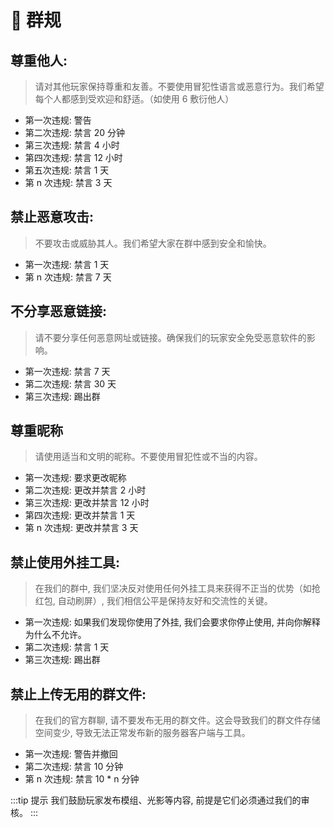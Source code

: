 # 📡 群规

## 尊重他人: 

> 请对其他玩家保持尊重和友善。不要使用冒犯性语言或恶意行为。我们希望每个人都感到受欢迎和舒适。（如使用 6 敷衍他人）

* 第一次违规: 警告
* 第二次违规: 禁言 20 分钟
* 第三次违规: 禁言 4 小时
* 第四次违规: 禁言 12 小时
* 第五次违规: 禁言 1 天
* 第 n 次违规: 禁言 3 天

## 禁止恶意攻击: 

> 不要攻击或威胁其人。我们希望大家在群中感到安全和愉快。

* 第一次违规: 禁言 1 天
* 第 n 次违规: 禁言 7 天

## 不分享恶意链接: 

> 请不要分享任何恶意网址或链接。确保我们的玩家安全免受恶意软件的影响。

* 第一次违规: 禁言 7 天
* 第二次违规: 禁言 30 天
* 第三次违规: 踢出群

## 尊重昵称

> 请使用适当和文明的昵称。不要使用冒犯性或不当的内容。

* 第一次违规: 要求更改昵称
* 第二次违规: 更改并禁言 2 小时
* 第三次违规: 更改并禁言 12 小时
* 第四次违规: 更改并禁言 1 天
* 第 n 次违规: 更改并禁言 3 天

## 禁止使用外挂工具: 

> 在我们的群中, 我们坚决反对使用任何外挂工具来获得不正当的优势（如抢红包, 自动刷屏）, 我们相信公平是保持友好和交流性的关键。

* 第一次违规:  如果我们发现你使用了外挂, 我们会要求你停止使用, 并向你解释为什么不允许。
* 第二次违规:  禁言 1 天
* 第三次违规:  踢出群

## 禁止上传无用的群文件: 

> 在我们的官方群聊, 请不要发布无用的群文件。这会导致我们的群文件存储空间变少, 导致无法正常发布新的服务器客户端与工具。

* 第一次违规: 警告并撤回
* 第二次违规: 禁言 10 分钟
* 第 n 次违规: 禁言 10 \* n 分钟

:::tip 提示
我们鼓励玩家发布模组、光影等内容, 前提是它们必须通过我们的审核。
:::